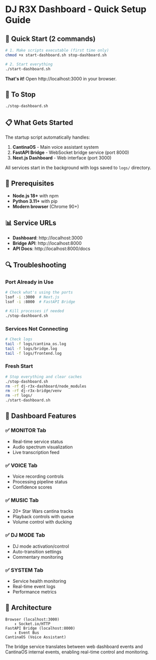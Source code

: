 # DJ R3X Dashboard - Quick Setup Guide

## 🚀 Quick Start (2 commands)

```bash
# 1. Make scripts executable (first time only)
chmod +x start-dashboard.sh stop-dashboard.sh

# 2. Start everything
./start-dashboard.sh
```

**That's it!** Open http://localhost:3000 in your browser.

## 🛑 To Stop

```bash
./stop-dashboard.sh
```

## 📋 What Gets Started

The startup script automatically handles:

1. **CantinaOS** - Main voice assistant system
2. **FastAPI Bridge** - WebSocket bridge service (port 8000)  
3. **Next.js Dashboard** - Web interface (port 3000)

All services start in the background with logs saved to `logs/` directory.

## 🔧 Prerequisites

- **Node.js 18+** with npm
- **Python 3.11+** with pip
- **Modern browser** (Chrome 90+)

## 📊 Service URLs

- **Dashboard**: http://localhost:3000
- **Bridge API**: http://localhost:8000  
- **API Docs**: http://localhost:8000/docs

## 🔍 Troubleshooting

### Port Already in Use
```bash
# Check what's using the ports
lsof -i :3000  # Next.js
lsof -i :8000  # FastAPI Bridge

# Kill processes if needed
./stop-dashboard.sh
```

### Services Not Connecting
```bash
# Check logs
tail -f logs/cantina_os.log
tail -f logs/bridge.log  
tail -f logs/frontend.log
```

### Fresh Start
```bash
# Stop everything and clear caches
./stop-dashboard.sh
rm -rf dj-r3x-dashboard/node_modules
rm -rf dj-r3x-bridge/venv
rm -rf logs/
./start-dashboard.sh
```

## 🎯 Dashboard Features

### ✅ MONITOR Tab
- Real-time service status
- Audio spectrum visualization
- Live transcription feed

### ✅ VOICE Tab  
- Voice recording controls
- Processing pipeline status
- Confidence scores

### ✅ MUSIC Tab
- 20+ Star Wars cantina tracks
- Playback controls with queue
- Volume control with ducking

### ✅ DJ MODE Tab
- DJ mode activation/control
- Auto-transition settings
- Commentary monitoring

### ✅ SYSTEM Tab
- Service health monitoring
- Real-time event logs
- Performance metrics

## 🔗 Architecture

```
Browser (localhost:3000)
    ↕ Socket.io/HTTP
FastAPI Bridge (localhost:8000) 
    ↕ Event Bus
CantinaOS (Voice Assistant)
```

The bridge service translates between web dashboard events and CantinaOS internal events, enabling real-time control and monitoring.